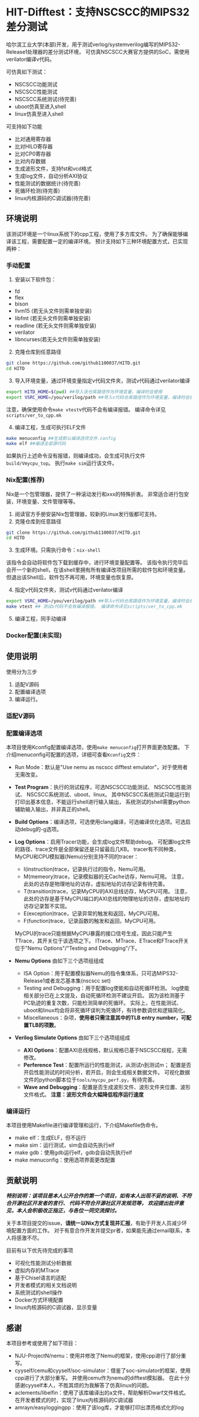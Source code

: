 # HIT-Difftest：支持NSCSCC的MIPS32差分测试
哈尔滨工业大学(本部)开发，用于测试verlog/systemverilog编写的MIPS32-Release1处理器的差分测试环境，
可仿真NSCSCC大赛官方提供的SoC，需使用verilator编译v代码。

可仿真如下测试：
* NSCSCC功能测试
* NSCSCC性能测试
* NSCSCC系统测试(待完善)
* uboot仿真至进入shell
* linux仿真至进入shell

可支持如下功能
* 比对通用寄存器
* 比对HILO寄存器
* 比对CP0寄存器
* 比对内存数据
* 生成波形文件，支持fst和vcd格式
* 生成log文件，自动分析AXI协议
* 性能测试的数据统计(待完善)
* 死循环检测(待完善)
* linux内核源码的C调试器(待完善)

## 环境说明
该测试环境是一个linux系统下的cpp工程，使用了多方库文件。
为了确保能够编译该工程，需要配置一定的编译环境。
预计支持如下三种环境配置方式，已实现两种：
### 手动配置
1. 安装以下软件包：
* fd
* flex
* bison
* llvm15    (若无头文件则需单独安装)
* libfmt    (若无头文件则需单独安装)
* readline  (若无头文件则需单独安装)
* verilator
* libncurses(若无头文件则需单独安装)
2. 克隆仓库到任意路径
```bash
git clone https://github.com/github1100037/HITD.git
cd HITD
```
3. 导入环境变量，通过环境变量指定v代码文件夹，测试v代码通过verilator编译
```bash
export HITD_HOME=$(pwd) ##导入该仓库路径作为环境变量，编译时会使用
export VSRC_HOME=/you/verilog/path ##导入v代码仓库路径作为环境变量，编译时会使用
```
注意，确保使用命令```make vtest```v代码不会有编译报错。 编译命令详见```scripts/ver_to_cpp.mk```

4. 编译工程，生成可执行ELF文件
```bash
make menuconfig ##生成默认编译选项文件.config
make elf ##编译全部源代码
```
如果执行上述命令没有报错，则编译成功，会生成可执行文件```build/Vmycpu_top```。
执行```make sim```运行该文件。
### Nix配置(推荐)
Nix是一个包管理器，提供了一种滚动发行和xxx的特殊折衷。
非常适合进行包安装，环境变量、文件管理等等。
1. 阅读官方手册安装Nix包管理器，较新的Linux发行版都可支持。
2. 克隆仓库到任意路径
```bash
git clone https://github.com/github1100037/HITD.git
cd HITD
```
3. 生成环境。只需执行命令：```nix-shell```

该指令会自动将软件包下载到缓存中，进行环境变量配置等。
该指令执行完毕后会开一个新的shell，在该shell里拥有所有编译改项目所需的软件包和环境变量。
但退出该Shell后，软件包不再可用，环境变量也恢复原。

4. 指定v代码文件夹，测试v代码通过verilator编译
```bash
export VSRC_HOME=/you/verilog/path ##导入v代码仓库路径作为环境变量，编译时会使用
make vtest ## 测试v代码不会有编译报错。 编译命令详见scripts/ver_to_cpp.mk
```
5. 编译工程，同手动编译
### Docker配置(未实现)
## 使用说明
使用分为三步
1. 适配V源码
2. 配置编译选项
3. 编译运行。

### 适配V源码

### 配置编译选项
本项目使用Kconfig配置编译选项，使用```make menuconfig```打开界面更改配置。
下介绍menuconfig可配置的选项，详细可查看```Kconfig```文件：
* Run Mode：默认是"Use nemu as nscscc difftest emulator"，对于使用者无需改变。
* **Test Program**：执行的测试程序，可选NSCSCC功能测试、 NSCSCC性能测试、 NSCSCC系统测试、uboot、linux。
    其中NSCSCC系统测试只能运行到打印出基本信息，不能运行shell进行输入输出，
    系统测试的shell需要python辅助输入输出，并非真正的shell。
* **Build Options**：编译选项，可选使用clang编译，可选编译优化选项。可选启动debug的-g选项。
* **Log Options**：启用Tracer功能，会生成log文件帮助debug。
    可配置log文件的路径、trace文件是全部保留还是只留最后几KB。
    tracer有不同种类，MyCPU和CPU模拟器(Nemu)分别支持不同的tracer：
    * I(instruction)trace，记录执行过的指令，Nemu可用。
    * M(memeory)trace，记录模拟器的无Cache访存，Nemu可用。
        注意，此处的访存是物理地址的访存，虚拟地址的访存记录有待完善。
    * T(transition)trace，记录MyCPU的AXI总线访存，MyCPU可用。
        注意，此处的访存是基于MyCPU端口的AXI总线的物理地址的访存，虚拟地址的访存记录暂不实现。
    * E(exception)trace，记录异常的触发和返回，MyCPU可用。
    * F(function)trace，记录函数的触发和返回，MyCPU可用。

    MyCPU的trace只能根据MyCPU暴露的接口信号生成，因此只能产生TTrace，其开关位于该选项之下。
    ITrace、MTrace、ETrace和FTrace开关位于"Nemu Options"/"Testing and Debugging"/下。
* **Nemu Options**
    由如下三个选项组组成
    * ISA Option：用于配置模拟器Nemu的指令集体系，只可选MIPS32-Release1或者龙芯基本集(nscscc set)
    * Testing and Debugging：用于配置log使能和自动死循环检测。
        log使能相关部分已在上文提及，自动死循环检测不建议开启。
        因为该检测基于PC轨迹的重复次数，只能检测简单的死循环。
        实际上，在性能测试、uboot和linux均会将非死循环误判为死循环，有待参数调优和逻辑简化。
    * Miscellaneous：杂项，**使用者只需注意其中的TLB entry number，可配置TLB的项数**。
* **Verilog Simulate Options**
    由如下三个选项组组成
    * **AXI Options**：配置AXI总线规格，默认规格已基于NSCSCC规程，无需修改。
    * **Perference Test**：配置所运行的性能测试，从测试n到测试m；
        配置是否开启性能测试的时间分析，若开启，则会生成相关数据文件。
        可视化数据文件的python脚本位于```tools/mycpu_perf.py```，有待完善。
    * **Wave and Debugging**：配置是否生成波形文件、波形文件夹位置、波形文件格式。
        **注意：波形文件会大幅降低程序运行速度**

### 编译运行
本项目使用Makefile进行编译管理和运行，下介绍Makefile伪命令。
* make elf：生成ELF，但不运行
* make sim：运行测试，sim会自动先执行elf
* make gdb：使用gdb运行elf，gdb会自动先执行elf
* make menuconfig：使用选项界面更改配置

## 贡献说明
***特别说明：该项目是本人公开合作的第一个项目，如有本人出现不妥的说明、不符合开源社区开发者的言行、
代码不符合开源社区开发规范等， 欢迎提出批评意见，本人会积极改正指正，与各位一同交流探讨。***

关于本项目提交的issue，**请统一以Nix方式复现并汇报**，有助于开发人员减少环境配置方面的工作。
对于有意合作开发并提交pr者，如果能先通过email联系，本人将感激不尽。

目前有以下优先待完成的事项
* 可视化性能测试分析数据
* 虚拟内存的MTrace
* 基于Chisel语言的适配
* 开发者模式的相关文档说明
* 系统测试的shell操作
* Docker方式环境配置
* linux内核源码的C调试器，显示变量

## 感谢
本项目参考或使用了如下项目：
* NJU-ProjectN/nemu：使用并修改了Nemu的框架，使用cpp进行了部分重写。
* cyyself/cemu和cyyself/soc-simulator：借鉴了soc-simulator的框架，使用cpp进行了大部分重写。
    并使用cemu作为nemu的difftest模拟器。
    在此十分感谢cyyself本人，不胜其烦的为我解答了仿真linux的问题。
* aclements/libelfin：使用了该库编译出的a文件，帮助解析Dwarf文件格式。
    在开发者模式的时，实现了linux内核源码的C调试器
* amrayn/easyloggingpp：使用了该log库，才能够打印出漂亮格式化的log
